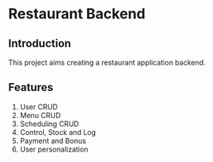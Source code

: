 # Restaurant Backend #

## Introduction ##

This project aims creating a restaurant application backend.

## Features ##

1. User CRUD
2. Menu CRUD
3. Scheduling CRUD
4. Control, Stock and Log
5. Payment and Bonus
6. User personalization
